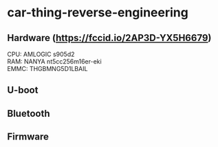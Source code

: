 # car-thing-reverse-engineering

## Hardware (https://fccid.io/2AP3D-YX5H6679)
CPU: AMLOGIC s905d2  
RAM: NANYA nt5cc256m16er-eki  
EMMC: THGBMNG5D1LBAIL  

## U-boot

## Bluetooth 

## Firmware 

